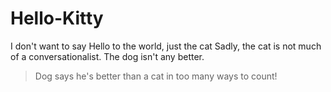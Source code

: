 # Hello-Kitty
I don't want to say Hello to the world, just the cat
Sadly, the cat is not much of a conversationalist. 
The dog isn't any better.


> Dog says he's better than a cat in too many ways to count!

 
<!--stackedit_data:
eyJoaXN0b3J5IjpbLTE3OTU1MDQxNzMsMTMwNjM2NDgwNywtMj
AwMTA4ODI3OSw3OTI4MjcwMTUsLTExNjY1MDkzNTNdfQ==
-->